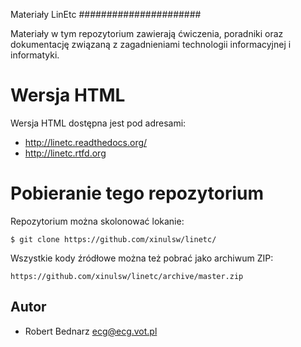Materiały LinEtc
######################

Materiały w tym repozytorium zawierają ćwiczenia, poradniki
oraz dokumentację związaną z zagadnieniami technologii informacyjnej
i informatyki.


Wersja HTML
================================

Wersja HTML dostępna jest pod adresami:

- http://linetc.readthedocs.org/
- http://linetc.rtfd.org

Pobieranie tego repozytorium
================================

Repozytorium można skolonować lokanie:

    $ git clone https://github.com/xinulsw/linetc/

Wszystkie kody źródłowe można też pobrać jako archiwum ZIP:

    https://github.com/xinulsw/linetc/archive/master.zip

Autor
-------

- Robert Bednarz <ecg@ecg.vot.pl>
